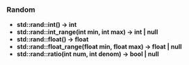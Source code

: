 ### Random

- **std::rand::int() -> int**
- **std::rand::int_range(int min, int max) -> int | null**
- **std::rand::float() -> float**
- **std::rand::float_range(float min, float max) -> float | null**
- **std::rand::ratio(int num, int denom) -> bool | null**
